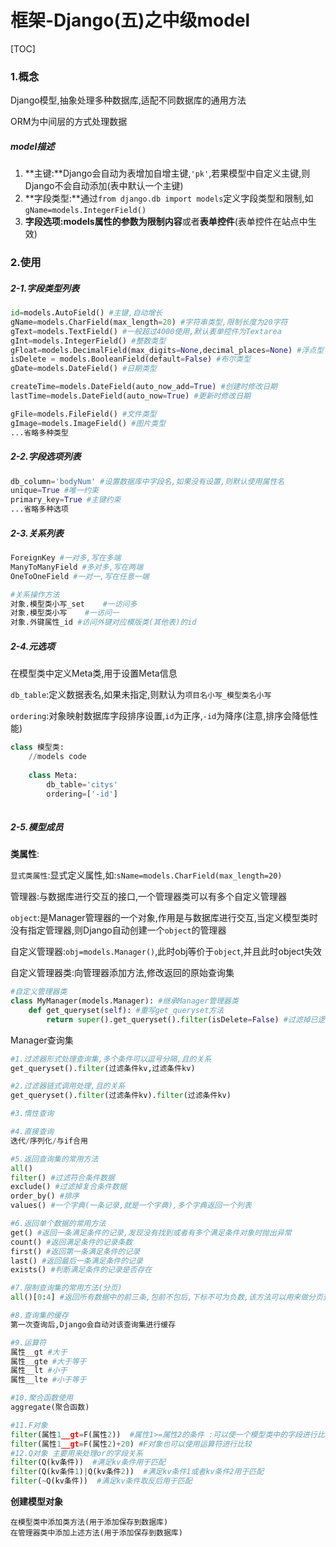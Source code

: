 # 框架-Django(五)之中级model

[TOC]

### 1.概念

Django模型,抽象处理多种数据库,适配不同数据库的通用方法

ORM为中间层的方式处理数据

##### model描述

1. **主键:**Django会自动为表增加自增主键,`'pk'`,若果模型中自定义主键,则Django不会自动添加(表中默认一个主键)
2. **字段类型:**通过`from django.db import models`定义字段类型和限制,如`gName=models.IntegerField()`
3. **字段选项:**models属性的参数为**限制内容**或者**表单控件**(表单控件在站点中生效)



### 2.使用

##### 2-1.字段类型列表

```python
id=models.AutoField() #主键,自动增长
gName=models.CharField(max_length=20) #字符串类型,限制长度为20字符
gText=models.TextField() #一般超过4000使用,默认表单控件为Textarea
gInt=models.IntegerField() #整数类型
gFloat=models.DecimalField(max_digits=None,decimal_places=None) #浮点型 max_digits指格式化总位数,decimal_places指小数点后的位数,None为不做限制
isDelete = models.BooleanField(default=False) #布尔类型
gDate=models.DateField() #日期类型

createTime=models.DateField(auto_now_add=True) #创建时修改日期
lastTime=models.DateField(auto_now=True) #更新时修改日期

gFile=models.FileField() #文件类型
gImage=models.ImageField() #图片类型
...省略多种类型
```



##### 2-2.字段选项列表

```python
db_column='bodyNum' #设置数据库中字段名,如果没有设置,则默认使用属性名
unique=True #唯一约束
primary_key=True #主键约束
...省略多种选项
```



##### 2-3.关系列表

```python
ForeignKey #一对多,写在多端
ManyToManyField #多对多,写在两端
OneToOneField #一对一,写在任意一端

#关系操作方法
对象.模型类小写_set	#一访问多
对象.模型类小写	#一访问一
对象.外键属性_id #访问外键对应模版类(其他表)的id
```



##### 2-4.元选项

在模型类中定义Meta类,用于设置Meta信息

`db_table`:定义数据表名,如果未指定,则默认为`项目名小写_模型类名小写`

`ordering`:对象映射数据库字段排序设置,`id`为正序,`-id`为降序(注意,排序会降低性能)

```python
class 模型类:
	//models code
	
	class Meta:
		db_table='citys'
		ordering=['-id']
	
```



##### 2-5.模型成员

**类属性**:

`显式类属性`:显式定义属性,如:`sName=models.CharField(max_length=20)`

管理器:与数据库进行交互的接口,一个管理器类可以有多个自定义管理器

`object`:是Manager管理器的一个对象,作用是与数据库进行交互,当定义模型类时没有指定管理器,则Django自动创建一个`object`的管理器

自定义管理器:`obj=models.Manager()`,此时obj等价于`object`,并且此时object失效

自定义管理器类:向管理器添加方法,修改返回的原始查询集

```python
#自定义管理器类
class MyManager(models.Manager): #继承Manager管理器类
    def get_queryset(self): #重写get_queryset方法
        return super().get_queryset().filter(isDelete=False) #过滤掉已逻辑删除的数据
```



Manager查询集

```python
#1.过滤器形式处理查询集,多个条件可以逗号分隔,且的关系
get_queryset().filter(过滤条件kv,过滤条件kv)

#2.过滤器链式调用处理,且的关系
get_queryset().filter(过滤条件kv).filter(过滤条件kv)

#3.惰性查询

#4.直接查询
迭代/序列化/与if合用

#5.返回查询集的常用方法
all()
filter() #过滤符合条件数据
exclude() #过滤掉复合条件数据
order_by() #排序
values() #一个字典(一条记录,就是一个字典),多个字典返回一个列表

#6.返回单个数据的常用方法
get() #返回一条满足条件的记录,发现没有找到或者有多个满足条件对象时抛出异常
count() #返回满足条件的记录条数
first() #返回第一条满足条件的记录
last() #返回最后一条满足条件的记录
exists() #判断满足条件的记录是否存在

#7.限制查询集的常用方法(分页)
all()[0:4] #返回所有数据中的前三条,包前不包后,下标不可为负数,该方法可以用来做分页查询

#8.查询集的缓存
第一次查询后,Django会自动对该查询集进行缓存

#9.运算符
属性__gt #大于
属性__gte #大于等于
属性__lt #小于
属性__lte #小于等于

#10.聚合函数使用
aggregate(聚合函数)

#11.F对象
filter(属性1__gt=F(属性2))	#属性1>=属性2的条件 :可以使一个模型类中的字段进行比较(自查询)
filter(属性1__gt=F(属性2)+20) #F对象也可以使用运算符进行比较
#12.Q对象 主要用来处理or的字段关系
filter(Q(kv条件))  #满足kv条件用于匹配
filter(Q(kv条件1)|Q(kv条件2))  #满足kv条件1或者kv条件2用于匹配
filter(~Q(kv条件))  #满足kv条件取反后用于匹配
```



**创建模型对象**

```
在模型类中添加类方法(用于添加保存到数据库)
在管理器类中添加上述方法(用于添加保存到数据库)
```





